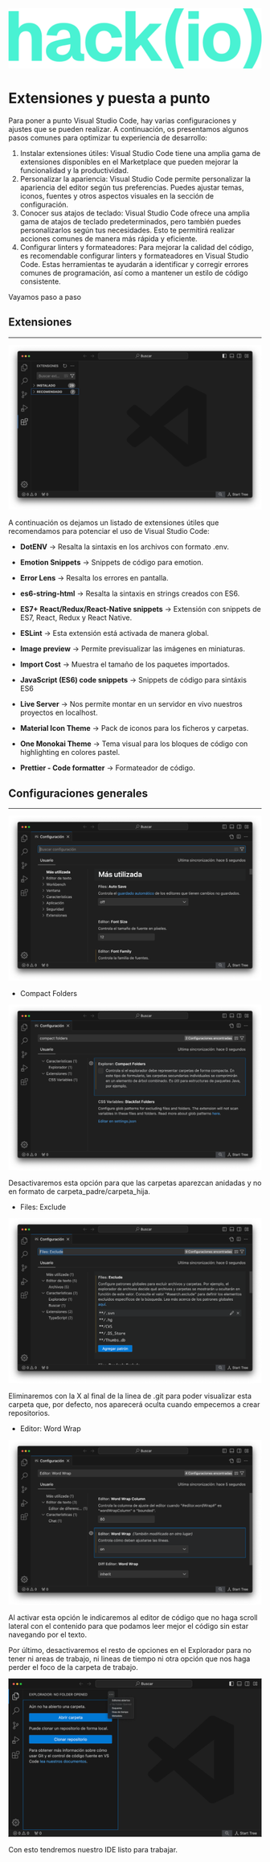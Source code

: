 <div style="text-align: center;">
  <img src="https://github.com/Hack-io-Data/Imagenes/blob/main/01-LogosHackio/logo_celeste@4x.png?raw=true" alt="logo hack(io)" />
</div>

# Extensiones y puesta a punto

Para poner a punto Visual Studio Code, hay varias configuraciones y ajustes que se pueden realizar. A continuación, os presentamos algunos pasos comunes para optimizar tu experiencia de desarrollo:

1. Instalar extensiones útiles: Visual Studio Code tiene una amplia gama de extensiones disponibles en el Marketplace que pueden mejorar la funcionalidad y la productividad.
2. Personalizar la apariencia: Visual Studio Code permite personalizar la apariencia del editor según tus preferencias. Puedes ajustar temas, iconos, fuentes y otros aspectos visuales en la sección de configuración.
3. Conocer sus atajos de teclado: Visual Studio Code ofrece una amplia gama de atajos de teclado predeterminados, pero también puedes personalizarlos según tus necesidades. Esto te permitirá realizar acciones comunes de manera más rápida y eficiente.
4. Configurar linters y formateadores: Para mejorar la calidad del código, es recomendable configurar linters y formateadores en Visual Studio Code. Estas herramientas te ayudarán a identificar y corregir errores comunes de programación, así como a mantener un estilo de código consistente.

Vayamos paso a paso

## Extensiones

---

![Untitled](./Imagenes/ext_1.png)

A continuación os dejamos un listado de extensiones útiles que recomendamos para potenciar el uso de Visual Studio Code:

- **DotENV** → Resalta la sintaxis en los archivos con formato .env.
- **Emotion Snippets** → Snippets de código para emotion.
- **Error Lens** → Resalta los errores en pantalla.
- **es6-string-html** → Resalta la sintaxis en strings creados con ES6.
- **ES7+ React/Redux/React-Native snippets** → Extensión con snippets de ES7,
React, Redux y React Native.
- **ESLint** → Esta extensión está activada de manera global.
- **Image preview** → Permite previsualizar las imágenes en miniaturas.

- **Import Cost** → Muestra el tamaño de los paquetes importados.
- **JavaScript (ES6) code snippets** → Snippets de código para sintáxis ES6
- **Live Server** → Nos permite montar en un servidor en vivo nuestros proyectos en
localhost.
- **Material Icon Theme** → Pack de iconos para los ficheros y carpetas.
- **One Monokai Theme** → Tema visual para los bloques de código con highlighting
en colores pastel.
- **Prettier - Code formatter** → Formateador de código.

## Configuraciones generales

---

![Untitled](./Imagenes/ext_2.png)

- Compact Folders

![Untitled](./Imagenes/ext_3.png)

Desactivaremos esta opción para que las carpetas aparezcan anidadas y no en formato de carpeta_padre/carpeta_hija.

- Files: Exclude

![Untitled](./Imagenes/ext_4.png)

Eliminaremos con la X al final de la linea de .git para poder visualizar esta carpeta que, por defecto, nos aparecerá oculta cuando empecemos a crear repositorios.

- Editor: Word Wrap

![Untitled](./Imagenes/ext_5.png)

Al activar esta opción le indicaremos al editor de código que no haga scroll lateral con el contenido para que podamos leer mejor el código sin estar navegando por el texto.

Por último, desactivaremos el resto de opciones en el Explorador para no tener ni areas de trabajo, ni lineas de tiempo ni otra opción que nos haga perder el foco de la carpeta de trabajo.

![Untitled](./Imagenes/ext_6.png)

Con esto tendremos nuestro IDE listo para trabajar.
